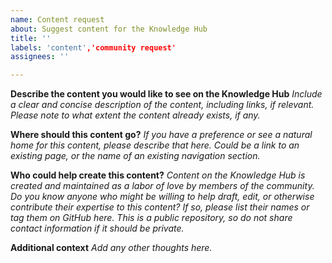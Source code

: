 ```yaml
---
name: Content request
about: Suggest content for the Knowledge Hub
title: ''
labels: 'content','community request'
assignees: ''

---
```

**Describe the content you would like to see on the Knowledge Hub**
_Include a clear and concise description of the content, including links, if relevant. Please note to what extent the content already exists, if any._


**Where should this content go?**
_If you have a preference or see a natural home for this content, please describe that here. Could be a link to an existing page, or the name of an existing navigation section._


**Who could help create this content?**
_Content on the Knowledge Hub is created and maintained as a labor of love by members of the community. Do you know anyone who might be willing to help draft, edit, or otherwise contribute their expertise to this content? If so, please list their names or tag them on GitHub here. This is a public repository, so do not share contact information if it should be private._


**Additional context**
_Add any other thoughts here._
